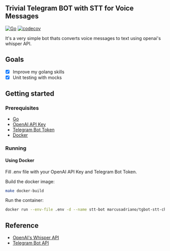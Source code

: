## Trivial Telegram BOT with STT for Voice Messages

[![Go](https://github.com/MarcusAdriano/tgbot-stt/actions/workflows/go.yml/badge.svg)](https://github.com/MarcusAdriano/tgbot-stt/actions/workflows/go.yml)
[![codecov](https://codecov.io/github/MarcusAdriano/tgbot-stt/branch/main/graph/badge.svg?token=8EiBcDQOPO)](https://codecov.io/github/MarcusAdriano/tgbot-stt)

It's a very simple bot thats converts voice messages to text using openai's whisper API.

## Goals

- [x] Improve my golang skills
- [x] Unit testing with mocks

## Getting started

### Prerequisites

- [Go](https://golang.org/doc/install)
- [OpenAI API Key](https://platform.openai.com/account/api-keys)
- [Telegram Bot Token](https://core.telegram.org/bots#6-botfather)
- [Docker](https://docs.docker.com/get-docker/)

### Running

#### Using Docker

Fill .env file with your OpenAI API Key and Telegram Bot Token.

Build the docker image:

```bash
make docker-build
```

Run the container:

```bash
docker run --env-file .env -d --name stt-bot marcusadriano/tgbot-stt-chatgpt:latest
```


## Reference
- [OpenAI's Whisper API](https://platform.openai.com/docs/api-reference/audio)
- [Telegram Bot API](https://core.telegram.org/bots/api)
